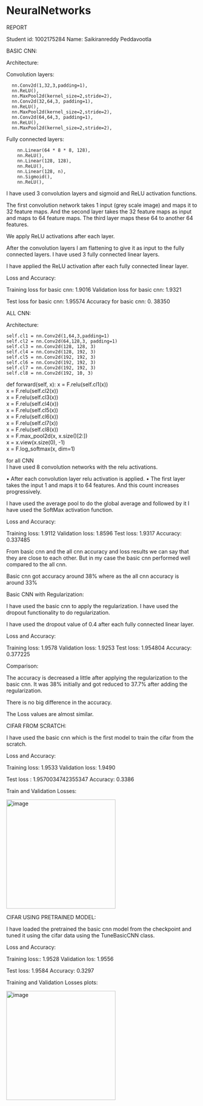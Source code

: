 # NeuralNetworks

REPORT 
 
 
Student id: 1002175284 
Name: Saikiranreddy Peddavootla 
 
BASIC CNN: 
 
Architecture: 
 
Convolution layers: 
 
      nn.Conv2d(1,32,3,padding=1),       
      nn.ReLU(),       
      nn.MaxPool2d(kernel_size=2,stride=2),       
      nn.Conv2d(32,64,3, padding=1),       
      nn.ReLU(),       
      nn.MaxPool2d(kernel_size=2,stride=2),       
      nn.Conv2d(64,64,3, padding=1),       
      nn.ReLU(), 
      nn.MaxPool2d(kernel_size=2,stride=2), 
 
Fully connected layers: 
 
        nn.Linear(64 * 8 * 8, 128),         
        nn.ReLU(),         
        nn.Linear(128, 128),         
        nn.ReLU(),         
        nn.Linear(128, n),         
        nn.Sigmoid(), 
        nn.ReLU(), 
 
 
I have used 3 convolution layers and sigmoid and ReLU activation functions. 
 
The first convolution network takes 1 input (grey scale image) and maps it to 32 feature maps. And the second layer takes the 32 feature maps as input and maps to 64 feature maps. The third layer maps these 64 to another 64 features. 
 
We apply ReLU activations after each layer. 
 
After the convolution layers I am flattening to give it as input to the fully connected layers. 
I have used 3 fully connected linear layers. 
 
I have applied the ReLU activation after each fully connected linear layer. 
 
Loss and Accuracy: 
 
Training loss for basic cnn: 1.9016 Validation loss for basic cnn: 1.9321 
 
Test loss for basic cnn: 1.95574 Accuracy for basic cnn: 0. 38350 
 
 
 
 
ALL CNN: 
 
Architecture: 
 
    self.cl1 = nn.Conv2d(1,64,3,padding=1)     
    self.cl2 = nn.Conv2d(64,128,3, padding=1)     
    self.cl3 = nn.Conv2d(128, 128, 3)     
    self.cl4 = nn.Conv2d(128, 192, 3)     
    self.cl5 = nn.Conv2d(192, 192, 3)     
    self.cl6 = nn.Conv2d(192, 192, 3)     
    self.cl7 = nn.Conv2d(192, 192, 3)     
    self.cl8 = nn.Conv2d(192, 10, 3) 
    
   def forward(self, x): 
      x = F.relu(self.cl1(x))     
      x = F.relu(self.cl2(x))     
      x = F.relu(self.cl3(x))     
      x = F.relu(self.cl4(x))     
      x = F.relu(self.cl5(x))     
      x = F.relu(self.cl6(x))     
      x = F.relu(self.cl7(x))     
      x = F.relu(self.cl8(x))     
      x = F.max_pool2d(x, x.size()[2:])     
      x = x.view(x.size(0), -1)     
      x = F.log_softmax(x, dim=1) 
 
 
for all CNN  
I have used 8 convolution networks with the relu activations. 
 
•	After each convolution layer relu activation is applied. 
•	The first layer takes the input 1 and maps it to 64 features. And this count increases progressively. 
 
I have used the average pool to do the global average and followed by it I have used the SoftMax activation function. 
 
Loss and Accuracy: 
 
Training loss: 1.9112 
Validation loss: 1.8596 
Test loss: 1.9317 Accuracy: 0.337485 
 
From basic cnn and the all cnn accuracy and loss results we can say that they are close to each other. But in my case the basic cnn performed well compared to the all cnn.  
 
Basic cnn got accuracy around 38% where as the all cnn accuracy is around 33% 
 
Basic CNN with Regularization: 
 
I have used the basic cnn to apply the regularization. I have used the dropout functionality to do regularization. 
 
I have used the dropout value of 0.4 after each fully connected linear layer. 
 
Loss and Accuracy: 
 
Training loss: 1.9578 
Validation loss: 1.9253 
Test loss: 1.954804 Accuracy: 0.377225 
 
Comparison: 
 
The accuracy is decreased a little after applying the regularization to the basic cnn. It was 38% initially and got reduced to 37.7% after adding the regularization. 
 
There is no big difference in the accuracy. 
 
The Loss values are almost similar. 
 
 
 
 
CIFAR FROM SCRATCH: 
 
I have used the basic cnn which is the first model to train the cifar from the scratch. 
 
Loss and Accuracy: 
 
Training loss: 1.9533 Validation loss: 1.9490 
 
Test loss : 1.9570034742355347 
Accuracy: 0.3386 
 
Train and Validation Losses: 
 
  <img width="288" alt="image" src="https://github.com/user-attachments/assets/c5b8c79c-4659-4fae-b28e-289f5717dbb4" />

 
CIFAR USING PRETRAINED MODEL: 
 
I have loaded the pretrained the basic cnn model from the checkpoint and tuned it using the cifar data using the TuneBasicCNN class. 
 
 
Loss and Accuracy: 
 
Training loss:: 1.9528 
Validation los: 1.9556 
 
Test loss: 1.9584 Accuracy: 0.3297 
 
Training and Validation Losses plots: 
 
  <img width="288" alt="image" src="https://github.com/user-attachments/assets/d99025f2-f8ed-4286-bbb7-73e71916b74d" />

 
 
 
